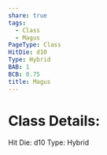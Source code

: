 ```yaml
---
share: true
tags:
  - Class
  - Magus
PageType: Class
HitDie: d10
Type: Hybrid
BAB: 1
BCB: 0.75
title: Magus
---
```

# Class Details:

Hit Die: d10
Type: Hybrid
